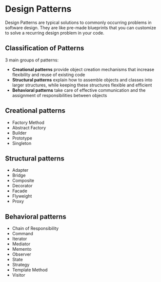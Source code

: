 # Design Patterns

Design Patterns are typical solutions to commonly occurring problems in software design. They are like pre-made blueprints that you can customize to solve a recurring design problem in your code.

## Classification of Patterns

3 main groups of patterns:
- **Creational patterns** provide object creation mechanisms that increase flexibility and reuse of existing code
- **Structural patterns** explain how to assemble objects and classes into larger structures, while keeping these structures flexible and efficient
- **Behavioral patterns** take care of effective communication and the assignment of responsibilities between objects

## Creational patterns
- Factory Method
- Abstract Factory
- Builder
- Prototype
- Singleton

## Structural patterns
- Adapter
- Bridge
- Composite
- Decorator
- Facade
- Flyweight
- Proxy

## Behavioral patterns
- Chain of Responsibility
- Command
- Iterator
- Mediator
- Memento
- Observer
- State
- Strategy
- Template Method
- Visitor